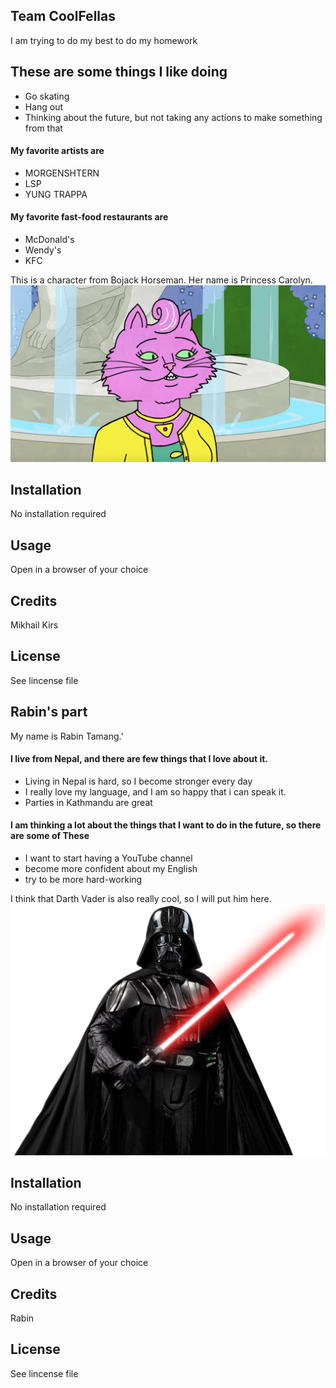 ## Team CoolFellas
 I am trying to do my best to do my homework
## These are some things I like doing
- Go skating
- Hang out
- Thinking about the future, but not taking any actions to make something from that
#### My favorite artists are
- MORGENSHTERN
- LSP
- YUNG TRAPPA
#### My favorite fast-food restaurants are
- McDonald's
- Wendy's
- KFC


This is a character from Bojack Horseman. Her name is Princess Carolyn.
![cat](images/cat.png)

## Installation
No installation required
## Usage
Open in a browser of your choice 
## Credits
Mikhail Kirs
## License 
See lincense file 

## Rabin's part
My name is Rabin Tamang.'
#### I live from Nepal, and there are few things that I love about it.
- Living in Nepal is hard, so I become stronger every day
- I really love my language, and I am so happy that i can speak it.
- Parties in Kathmandu are great
#### I am thinking a lot about the things that I want to do in the future, so there are some of These
- I want to start having a YouTube channel 
- become more confident about my English
- try to be more hard-working 

I think that Darth Vader is also really cool, so I will put him here. 
![StarWars](images/DarthVader.png)

## Installation
No installation required
## Usage
Open in a browser of your choice 
## Credits
Rabin
## License 
See lincense file



